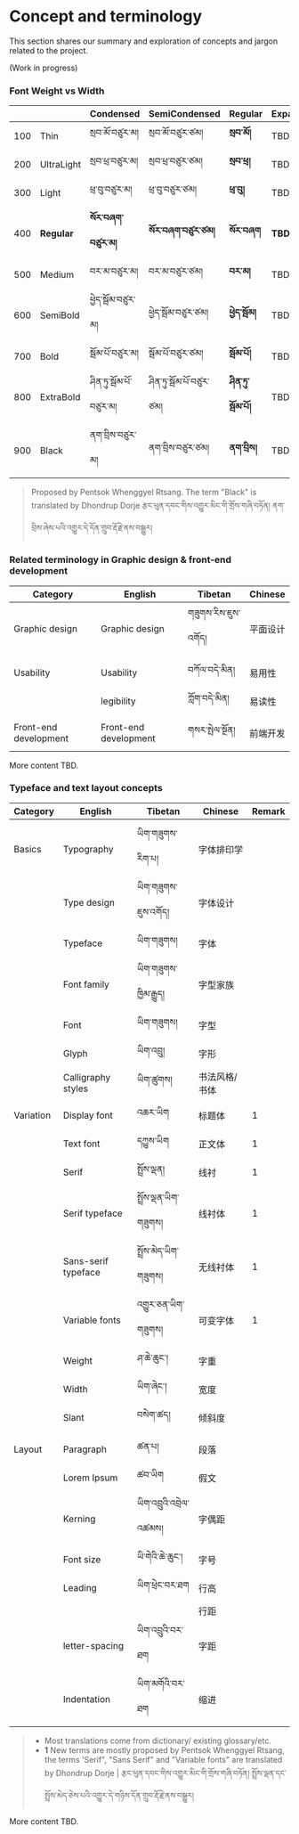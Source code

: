 
# Concept and terminology

This section shares our summary and exploration of concepts and jargon related to the project.

(Work in progress)


### Font **Weight** vs **Width**

|    |            |Condensed    |SemiCondensed |Regular    |Expanded    |
|----|------------|--------------|-------------|-----------|------------|
|100 |Thin	      |སྲབ་མོ་བཙུར་མ།      |སྲབ་མོ་བཙུར་ཙམ།     |**སྲབ་མོ།**     |TBD        |
|200 |UltraLight  |སྲབ་ཕྲ་བཙུར་མ།      |སྲབ་ཕྲ་བཙུར་ཙམ།     |**སྲབ་ཕྲ།**    |TBD        |
|300 |Light       |ཕྲ་བུ་བཙུར་མ།       |ཕྲ་བུ་བཙུར་ཙམ།      |**ཕྲ་བུ།**     |TBD        |
|400 |**Regular** |**སོར་བཞག་བཙུར་མ།** |**སོར་བཞག་བཙུར་ཙམ།** |**སོར་བཞག**   |**TBD**  |
|500 |Medium      |བར་མ་བཙུར་མ།      |བར་མ་བཙུར་ཙམ།     |**བར་མ།**    |TBD        |
|600 |SemiBold    |ཕྱེད་སྦོམ་བཙུར་མ།     |ཕྱེད་སྦོམ་བཙུར་ཙམ།    |**ཕྱེད་སྦོམ།**   |TBD        |
|700 |Bold        |སྦོམ་པོ་བཙུར་མ།      |སྦོམ་པོ་བཙུར་ཙམ།     |**སྦོམ་པོ།**    |TBD        |
|800 |ExtraBold   |ཤིན་ཏུ་སྦོམ་པོ་བཙུར་མ།   |ཤིན་ཏུ་སྦོམ་པོ་བཙུར་ཙམ།  |**ཤིན་ཏུ་སྦོམ་པོ།** |TBD        |
|900 |Black       |ནག་བྲིས་བཙུར་མ།      |ནག་བྲིས་བཙུར་ཙམ།     |**ནག་བྲིས།**    |TBD        |

> Proposed by Pentsok Whenggyel Rtsang.
> The term "Black" is translated by Dhondrup Dorje
> རྩང་ཕུན་དབང་གིས་འགྱུར་མིང་གི་གྲོས་གཞི་བཏོན། ནག་བྲིས་ཞེས་པའི་འགྱུར་དེ་དོན་གྲུབ་རྡོ་རྗེ་ནས་བསྒྱུར། 

### Related terminology in Graphic design & front-end development

|Category       |English       |Tibetan       |Chinese      |
|-------------- |--------------|--------------|-------------|
|Graphic design |Graphic design|གཟུགས་རིས་ཇུས་འགོད།   |平面设计       |
|               |              |          |          |
|Usability      |Usability     |བཀོལ་བདེ་མིན།   | 易用性          |
|               |legibility    |ཀློག་བདེ་མིན།    | 易读性   |
|               |             |          |          |           |
|Front-end development|Front-end development |གསར་སྤེལ་སྔོན།               |前端开发      |
|               |          |          |          |

More content TBD.


### Typeface and text layout concepts

|Category     |English     |Tibetan       |Chinese      |Remark    |
|------------|-------------|--------------|-------------|-----------|
|            |     	      |     	      |     	      |     |
|Basics   	 |Typography   |ཡིག་གཟུགས་རིག་པ།     	|字体排印学      |     |
|            |Type design  |ཡིག་གཟུགས་ཇུས་འགོད། |字体设计        |     |
|            |Typeface		|ཡིག་གཟུགས།     	|字体     	      |     |
|            |Font family  	|ཡིག་གཟུགས་ཁྱིམ་རྒྱུད།  |字型家族         |     |
|            |Font			|ཡིག་གཟུགས།     	      |字型     	       |     |
|            |Glyph 	      |ཡིག་འབྲུ།     	   |字形   	       |     |
|            |Calligraphy styles |ཡིག་ཚུགས།   |书法风格/书体    |     |
|            |     	      |     	      |     	      |     |
|Variation   |Display font |འཆར་ཡིག        |标题体          |1     |
|            |Text font    |དཀྱུས་ཡིག     |正文体           |1    |
|            |Serif        |སྤྲོས་ལྡན།     	      |线衬   	      |1    |
|            |Serif typeface |སྤྲོས་ལྡན་ཡིག་གཟུགས།    |线衬体         |1   |
|            |Sans-serif typeface|སྤྲོས་མེད་ཡིག་གཟུགས། |无线衬体       |1     |
|            |Variable fonts |འགྱུར་ཅན་ཡིག་གཟུགས། |可变字体       |1     |
|            |Weight     		 |ཤ་ཆེ་ཆུང་།     	    |字重 	      |     |
|            |Width     	   |ཡིག་ཞེང་།     	    |宽度     	  |     |
|            |Slant     	   |བསེག་ཚད།     	|倾斜度    	  |     |
|            |     	      |     	      |     	      |     |
|Layout		 |Paragraph	  |ཚན་པ།     	      |段落     	      |     |
|            |Lorem Ipsum  |ཚབ་ཡིག     	 |假文	          |     |
|            |Kerning     |ཡིག་འབྲུའི་འབྲེལ་འཚམས། |字偶距     	  |     |
|            |Font size   |ཡི་གེའི་ཆེ་ཆུང་།     |字号     	      |     |
|            |Leading     |ཡིག་ཕྲེང་བར་ཐག     |行高     	      |     |
|            |     	      |     	      |行距     	      |    |
|            |letter-spacing |ཡིག་འབྲུའི་བར་ཐག     |字距     	    |     |
|            |Indentation |ཡིག་མགོའི་བར་ཐག    |缩进     	      |     |


> - Most translations come from dictionary/ existing glossary/etc.
> - **1** New terms are mostly proposed by Pentsok Whenggyel Rtsang, the terms 'Serif", "Sans Serif" and "Variable fonts" are translated by Dhondrup Dorje | རྩང་ཕུན་དབང་གིས་འགྱུར་མིང་གི་གྲོས་གཞི་བཏོན། སྤྲོས་ལྡན་དང་སྤྲོས་མེད་ཅེས་པའི་འགྱུར་དེ་གཉིས་དོན་གྲུབ་རྡོ་རྗེ་ནས་བསྒྱུར། 

More content TBD.



